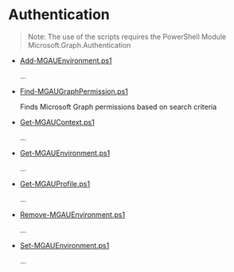 # Authentication

> Note: The use of the scripts requires the PowerShell Module Microsoft.Graph.Authentication

+ [Add-MGAUEnvironment.ps1](./Add-MGAUEnvironment.ps1)

  ...

+ [Find-MGAUGraphPermission.ps1](./Find-MGAUGraphPermission.ps1)

  Finds Microsoft Graph permissions based on search criteria

+ [Get-MGAUContext.ps1](./Get-MGAUContext.ps1)

  ...

+ [Get-MGAUEnvironment.ps1](./Get-MGAUEnvironment.ps1)

  ...

+ [Get-MGAUProfile.ps1](./Get-MGAUProfile.ps1)

  ...

+ [Remove-MGAUEnvironment.ps1](./Remove-MGAUEnvironment.ps1)

  ...

+ [Set-MGAUEnvironment.ps1](./Set-MGAUEnvironment.ps1)

  ...